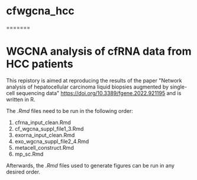 # cfwgcna_hcc
 
=======
# WGCNA analysis of cfRNA data from HCC patients

This repistory is aimed at reproducing the results of the paper "Network analysis of hepatocellular carcinoma liquid biopsies augmented by single-cell sequencing data" https://doi.org/10.3389/fgene.2022.921195 and is written in R. 

The *.Rmd* files need to be run in the following order:
1. cfrna_input_clean.Rmd
2. cf_wgcna_suppl_file1_3.Rmd
3. exorna_input_clean.Rmd
4. exo_wgcna_suppl_file2_4.Rmd
5. metacell_construct.Rmd
6. mp_sc.Rmd 

Afterwards, the *.Rmd* files used to generate figures can be run in any desired order. 
